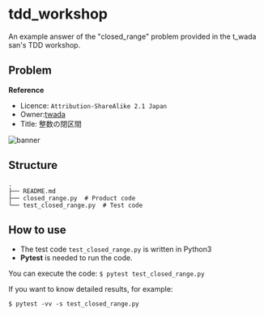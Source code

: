 # tdd_workshop

An example answer of the "closed_range" problem provided in the t_wada san's TDD workshop.

## Problem

**Reference** 
- Licence: `Attribution-ShareAlike 2.1 Japan `
- Owner:[twada](https://gist.github.com/twada)
- Title: 整数の閉区間

![banner](https://github.com/ababa893/tdd_workshop/blob/image/687474703a2f2f692e6372656174697665636f6d6d6f6e732e6f72672f6c2f62792d73612f322e312f6a702f38387833312e706e67.png "License")


## Structure

```
.
├── README.md
├── closed_range.py  # Product code
└── test_closed_range.py  # Test code
```

## How to use

- The test code `test_closed_range.py` is written in Python3
- **Pytest** is needed to run the code.

You can execute the code:
`$ pytest test_closed_range.py`

If you want to know detailed results, for example:

`$ pytest -vv -s test_closed_range.py`

